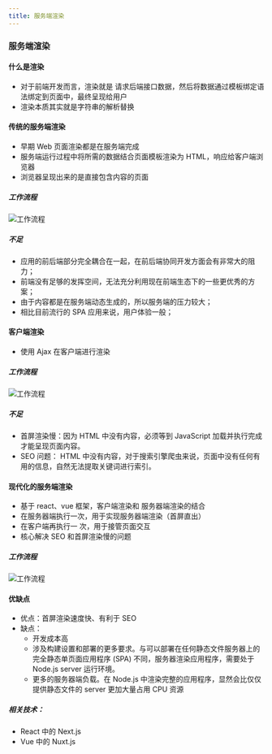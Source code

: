 ```yaml
---
title: 服务端渲染
---
```


### 服务端渲染

#### 什么是渲染

- 对于前端开发而言，渲染就是 请求后端接口数据，然后将数据通过模板绑定语法绑定到页面中，最终呈现给用户
- 渲染本质其实就是字符串的解析替换

#### 传统的服务端渲染

- 早期 Web 页面渲染都是在服务端完成
- 服务端运行过程中将所需的数据结合页面模板渲染为 HTML，响应给客户端浏览器
- 浏览器呈现出来的是直接包含内容的页面

##### 工作流程

![工作流程](https://i.imgur.com/cDmkMxN.png)

##### 不足

- 应用的前后端部分完全耦合在一起，在前后端协同开发方面会有非常大的阻力；
- 前端没有足够的发挥空间，无法充分利用现在前端生态下的一些更优秀的方案；
- 由于内容都是在服务端动态生成的，所以服务端的压力较大；
- 相比目前流行的 SPA 应用来说，用户体验一般；

#### 客户端渲染

- 使用 Ajax 在客户端进行渲染

##### 工作流程

![工作流程](https://i.imgur.com/qNDgvU3.png)

##### 不足

- 首屏渲染慢：因为 HTML 中没有内容，必须等到 JavaScript 加载并执行完成才能呈现页面内容。
- SEO 问题： HTML 中没有内容，对于搜索引擎爬虫来说，页面中没有任何有用的信息，自然无法提取关键词进行索引。

#### 现代化的服务端渲染

- 基于 react、vue 框架，客户端渲染和 服务器端渲染的结合
- 在服务器端执行一次，用于实现服务器端渲染（首屏直出）
- 在客户端再执行一 次，用于接管页面交互
- 核心解决 SEO 和首屏渲染慢的问题

##### 工作流程

![工作流程](https://i.imgur.com/P77FYlr.png)

#### 优缺点

- 优点：首屏渲染速度快、有利于 SEO
- 缺点：
  - 开发成本高
  - 涉及构建设置和部署的更多要求。与可以部署在任何静态文件服务器上的完全静态单页面应用程序 (SPA) 不同，服务器渲染应用程序，需要处于 Node.js server 运行环境。
  - 更多的服务器端负载。在 Node.js 中渲染完整的应用程序，显然会比仅仅提供静态文件的 server 更加大量占用 CPU 资源

##### 相关技术：

- React 中的 Next.js
- Vue 中的 Nuxt.js
